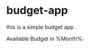 # budget-app
this is a simple budget app .
<!DOCTYPE html>
<html lang="en">
  <head>
    <meta charset="UTF-8">
    <link href="https://fonts.googleapis.com/css?family=Open+Sans:100,300,400,600" rel="stylesheet" type="text/css">
        <link href="http://code.ionicframework.com/ionicons/2.0.1/css/ionicons.min.css" rel="stylesheet" type="text/css">
        <link type="text/css" rel="stylesheet" href="style.css">
    <title>Budgety</title>
  </head>
    <body>
      <div class="top">
        <div class="budget">
          <div class="budget_title">
              Available Budget in <span class="budget__title--month">%Month%</span>:
                </div>

